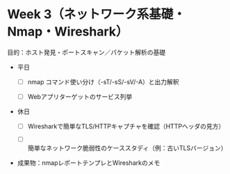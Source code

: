 # Week 3（ネットワーク系基礎・Nmap・Wireshark）

目的：ホスト発見・ポートスキャン／パケット解析の基礎

- 平日
    
    - [ ] nmap コマンド使い分け（-sT/-sS/-sV/-A）と出力解釈
        
    - [ ] Webアプリターゲットのサービス列挙
        
- 休日
    
    - [ ] Wiresharkで簡単なTLS/HTTPキャプチャを確認（HTTPヘッダの見方）
        
    - [ ] 簡単なネットワーク脆弱性のケーススタディ（例：古いTLSバージョン）
        
- 成果物：nmapレポートテンプレとWiresharkのメモ